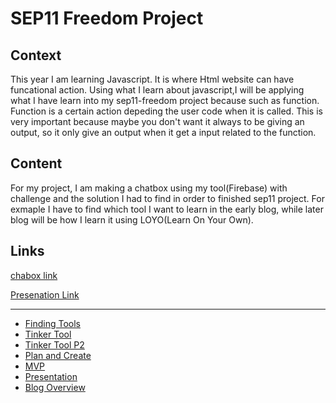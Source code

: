 # SEP11 Freedom Project
## Context
This year I am learning Javascript. It is where Html website can have funcational action. Using what I learn about javascript,I will be applying what I have learn into my sep11-freedom project because such as function. Function is a certain action depeding the user code when it is called. This is very important because maybe you don't want it always to be giving an output, so it only give an output when it get a input related to the function.

## Content
For my project, I am making a chatbox using my tool(Firebase) with challenge and the solution I had to find in order to finished sep11 project. For exmaple I have to find which tool I want to learn in the early blog, while later blog will be how I learn it using LOYO(Learn On Your Own).

## Links

[chabox link](https://jimingz9380.github.io/sep11-freedom-project/sep11-project/)

[Presenation Link](https://docs.google.com/presentation/d/1pDoRKaQXPVadhXDwf-0TuSuKAdN5OSBb2EKo4xS-nlw/edit)



---

* [Finding Tools](entries/entry01.md)
* [Tinker Tool](entries/entry02.md)
* [Tinker Tool P2](entries/entry03.md)
* [Plan and Create](entries/entry04.md)
* [MVP](entries/entry05.md)
* [Presentation](entries/entry06.md)
* [Blog Overview](entries/entry07.md)
